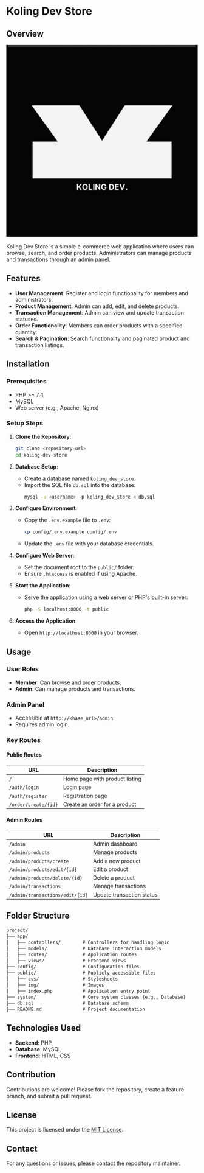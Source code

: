 # Koling Dev Store

## Overview

![Logo Koling Dev](/public/img/logo.png)

Koling Dev Store is a simple e-commerce web application where users can browse, search, and order products. Administrators can manage products and transactions through an admin panel.

## Features

- **User Management**: Register and login functionality for members and administrators.
- **Product Management**: Admin can add, edit, and delete products.
- **Transaction Management**: Admin can view and update transaction statuses.
- **Order Functionality**: Members can order products with a specified quantity.
- **Search & Pagination**: Search functionality and paginated product and transaction listings.

## Installation

### Prerequisites

- PHP >= 7.4
- MySQL
- Web server (e.g., Apache, Nginx)

### Setup Steps

1. **Clone the Repository**:

   ```bash
   git clone <repository-url>
   cd koling-dev-store
   ```

2. **Database Setup**:

   - Create a database named `koling_dev_store`.
   - Import the SQL file `db.sql` into the database:
     ```bash
     mysql -u <username> -p koling_dev_store < db.sql
     ```

3. **Configure Environment**:

   - Copy the `.env.example` file to `.env`:
     ```bash
     cp config/.env.example config/.env
     ```
   - Update the `.env` file with your database credentials.

4. **Configure Web Server**:

   - Set the document root to the `public/` folder.
   - Ensure `.htaccess` is enabled if using Apache.

5. **Start the Application**:

   - Serve the application using a web server or PHP's built-in server:
     ```bash
     php -S localhost:8000 -t public
     ```

6. **Access the Application**:
   - Open `http://localhost:8000` in your browser.

## Usage

### User Roles

- **Member**: Can browse and order products.
- **Admin**: Can manage products and transactions.

### Admin Panel

- Accessible at `http://<base_url>/admin`.
- Requires admin login.

### Key Routes

#### Public Routes

| URL                  | Description                    |
| -------------------- | ------------------------------ |
| `/`                  | Home page with product listing |
| `/auth/login`        | Login page                     |
| `/auth/register`     | Registration page              |
| `/order/create/{id}` | Create an order for a product  |

#### Admin Routes

| URL                             | Description               |
| ------------------------------- | ------------------------- |
| `/admin`                        | Admin dashboard           |
| `/admin/products`               | Manage products           |
| `/admin/products/create`        | Add a new product         |
| `/admin/products/edit/{id}`     | Edit a product            |
| `/admin/products/delete/{id}`   | Delete a product          |
| `/admin/transactions`           | Manage transactions       |
| `/admin/transactions/edit/{id}` | Update transaction status |

## Folder Structure

```plaintext
project/
├── app/
│   ├── controllers/        # Controllers for handling logic
│   ├── models/             # Database interaction models
│   ├── routes/             # Application routes
│   ├── views/              # Frontend views
├── config/                 # Configuration files
├── public/                 # Publicly accessible files
│   ├── css/                # Stylesheets
│   ├── img/                # Images
│   ├── index.php           # Application entry point
├── system/                 # Core system classes (e.g., Database)
├── db.sql                  # Database schema
├── README.md               # Project documentation
```

## Technologies Used

- **Backend**: PHP
- **Database**: MySQL
- **Frontend**: HTML, CSS

## Contribution

Contributions are welcome! Please fork the repository, create a feature branch, and submit a pull request.

## License

This project is licensed under the [MIT License](LICENSE).

## Contact

For any questions or issues, please contact the repository maintainer.

